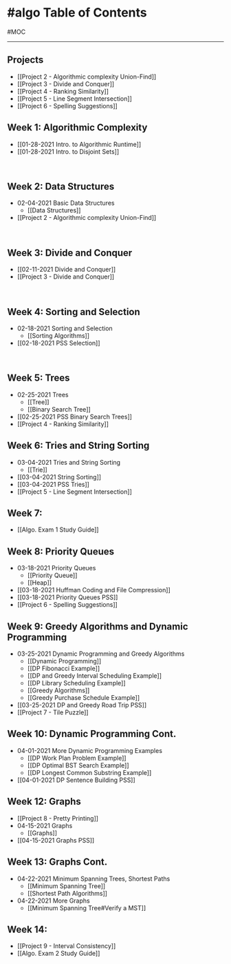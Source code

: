 # #algo Table of Contents
#MOC 

---

## Projects
- [[Project 2 - Algorithmic complexity Union-Find]]
- [[Project 3 - Divide and Conquer]]
- [[Project 4 - Ranking Similarity]]
- [[Project 5 - Line Segment Intersection]]
- [[Project 6 - Spelling Suggestions]]

## Week 1: Algorithmic Complexity
- [[01-28-2021 Intro. to Algorithmic Runtime]]
- [[01-28-2021 Intro. to Disjoint Sets]]

 <br/>

## Week 2: Data Structures
- 02-04-2021 Basic Data Structures
	-  [[Data Structures]]
- [[Project 2 - Algorithmic complexity Union-Find]]


 <br/>

## Week 3: Divide and Conquer
- [[02-11-2021 Divide and Conquer]]
- [[Project 3 - Divide and Conquer]]

 <br/>

## Week 4: Sorting and Selection
- 02-18-2021 Sorting and Selection
	- [[Sorting Algorithms]]
- [[02-18-2021 PSS Selection]]

 <br/>

## Week 5: Trees
- 02-25-2021 Trees
	- [[Tree]]
	- [[Binary Search Tree]]
- [[02-25-2021 PSS Binary Search Trees]]
- [[Project 4 - Ranking Similarity]]

## Week 6: Tries and String Sorting
- 03-04-2021 Tries and String Sorting
	-  [[Trie]]
- [[03-04-2021 String Sorting]]
- [[03-04-2021 PSS Tries]]
- [[Project 5 - Line Segment Intersection]]

## Week 7:
- [[Algo. Exam 1 Study Guide]]

## Week 8: Priority Queues
- 03-18-2021 Priority Queues 
	- [[Priority Queue]]
	- [[Heap]]
- [[03-18-2021 Huffman Coding and File Compression]]
- [[03-18-2021 Priority Queues PSS]]
- [[Project 6 - Spelling Suggestions]]

## Week 9: Greedy Algorithms and Dynamic Programming
- 03-25-2021 Dynamic Programming and Greedy Algorithms 
	- [[Dynamic Programming]]
	- [[DP Fibonacci Example]] 
	- [[DP and Greedy Interval Scheduling Example]]
	- [[DP Library Scheduling Example]]
	- [[Greedy Algorithms]]
	- [[Greedy Purchase Schedule Example]]
- [[03-25-2021 DP and Greedy Road Trip PSS]]
- [[Project 7 - Tile Puzzle]]

## Week 10: Dynamic Programming Cont.
- 04-01-2021 More Dynamic Programming Examples
	- [[DP Work Plan Problem Example]]
	- [[DP Optimal BST Search Example]]
	- [[DP Longest Common Substring Example]]
- [[04-01-2021 DP Sentence Building PSS]]

## Week 12: Graphs
- [[Project 8 - Pretty Printing]]
- 04-15-2021 Graphs
	- [[Graphs]]
- [[04-15-2021 Graphs PSS]]

## Week 13: Graphs Cont.
- 04-22-2021 Minimum Spanning Trees, Shortest Paths
	- [[Minimum Spanning Tree]]
	- [[Shortest Path Algorithms]]
- 04-22-2021 More Graphs
	-  [[Minimum Spanning Tree#Verify a MST]]

## Week 14:
- [[Project 9 - Interval Consistency]]
- [[Algo. Exam 2 Study Guide]]